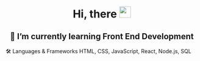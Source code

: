 <h1 align="center">
Hi, there
  <img src="https://media.giphy.com/media/hvRJCLFzcasrR4ia7z/giphy.gif" width="30"></h1>
<div align="center">  
  <h2> 🌱 I’m currently learning Front End Development</h2> 
</div> 
🛠️ Languages & Frameworks
  HTML, CSS, JavaScript, React, Node.js, SQL
<!---
Mat-Lala/Mat-Lala is a ✨ special ✨ repository because its `README.md` (this file) appears on your GitHub profile.
You can click the Preview link to take a look at your changes.
--->
